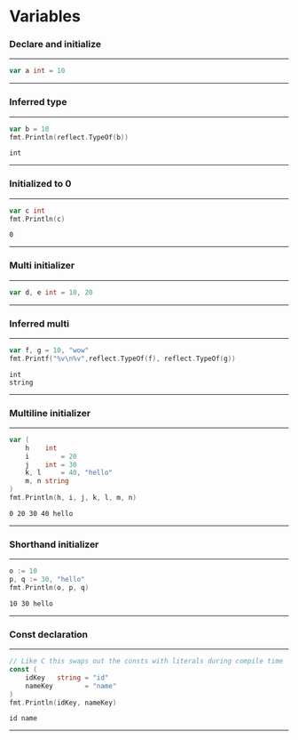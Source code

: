 
# Variables

### Declare and initialize

---
```go
var a int = 10
```
---
### Inferred type

---
```go
var b = 10
fmt.Println(reflect.TypeOf(b))
```
```output
int
```
---
### Initialized to 0

---
```go
var c int
fmt.Println(c)
```
```output
0
```
---
### Multi initializer

---
```go
var d, e int = 10, 20
```
---
### Inferred multi

---
```go
var f, g = 10, "wow"
fmt.Printf("%v\n%v",reflect.TypeOf(f), reflect.TypeOf(g))
```
```output
int
string
```
---
### Multiline initializer

---
```go
var (
	h    int
	i        = 20
	j    int = 30
	k, l     = 40, "hello"
	m, n string
)
fmt.Println(h, i, j, k, l, m, n)
```
```output
0 20 30 40 hello
```
---
### Shorthand initializer

---
```go
o := 10
p, q := 30, "hello"
fmt.Println(o, p, q)
```
```output
10 30 hello
```
---
### Const declaration

---
```go
// Like C this swaps out the consts with literals during compile time
const (
	idKey   string = "id"
	nameKey        = "name"
)
fmt.Println(idKey, nameKey)
```
```output
id name
```
---
